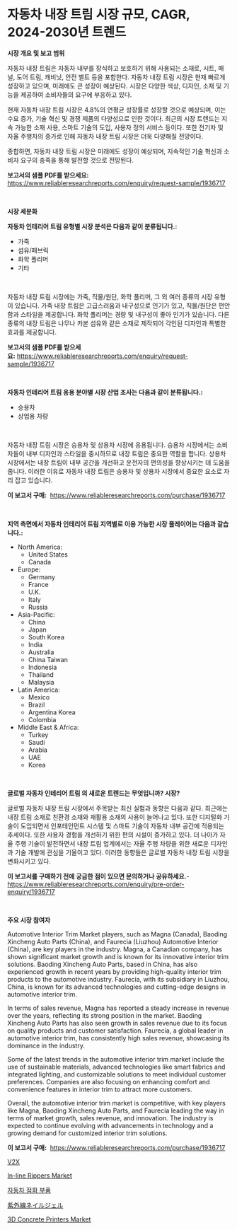 <p><h1>자동차 내장 트림 시장 규모, CAGR, 2024-2030년 트렌드</h1></p><p><strong>시장 개요 및 보고 범위</strong></p>
<p><p>자동차 내장 트림은 자동차 내부를 장식하고 보호하기 위해 사용되는 소재로, 시트, 패널, 도어 트림, 캐비닛, 안전 벨트 등을 포함한다. 자동차 내장 트림 시장은 현재 빠르게 성장하고 있으며, 미래에도 큰 성장이 예상된다. 시장은 다양한 색상, 디자인, 소재 및 기능을 제공하여 소비자들의 요구에 부응하고 있다. </p><p>현재 자동차 내장 트림 시장은 4.8%의 연평균 성장률로 성장할 것으로 예상되며, 이는 수요 증가, 기술 혁신 및 경쟁 제품의 다양성으로 인한 것이다. 최근의 시장 트렌드는 지속 가능한 소재 사용, 스마트 기술의 도입, 사용자 정의 서비스 등이다. 또한 전기차 및 자율 주행차의 증가로 인해 자동차 내장 트림 시장은 더욱 다양해질 전망이다. </p><p>종합하면, 자동차 내장 트림 시장은 미래에도 성장이 예상되며, 지속적인 기술 혁신과 소비자 요구의 충족을 통해 발전할 것으로 전망된다.</p></p>
<p><strong>보고서의 샘플 PDF를 받으세요:</strong> <a href="https://www.reliableresearchreports.com/enquiry/request-sample/1936717">https://www.reliableresearchreports.com/enquiry/request-sample/1936717</a></p>
<p>&nbsp;</p>
<p><strong>시장 세분화</strong></p>
<p><strong>자동차 인테리어 트림 유형별 시장 분석은 다음과 같이 분류됩니다.:</strong></p>
<p><ul><li>가죽</li><li>섬유/패브릭</li><li>화학 폴리머</li><li>기타</li></ul></p>
<p>&nbsp;</p>
<p><p>자동차 내장 트림 시장에는 가죽, 직물/원단, 화학 폴리머, 그 외 여러 종류의 시장 유형이 있습니다. 가죽 내장 트림은 고급스러움과 내구성으로 인기가 있고, 직물/원단은 편안함과 스타일을 제공합니다. 화학 폴리머는 경량 및 내구성이 좋아 인기가 있습니다. 다른 종류의 내장 트림은 나무나 카본 섬유와 같은 소재로 제작되어 각인된 디자인과 특별한 효과를 제공합니다.</p></p>
<p><strong>보고서의 샘플 PDF를 받으세요:</strong>&nbsp;<a href="https://www.reliableresearchreports.com/enquiry/request-sample/1936717">https://www.reliableresearchreports.com/enquiry/request-sample/1936717</a></p>
<p>&nbsp;</p>
<p><strong> 자동차 인테리어 트림 응용 분야별 시장 산업 조사는 다음과 같이 분류됩니다.:</strong></p>
<p><ul><li>승용차</li><li>상업용 차량</li></ul></p>
<p>&nbsp;</p>
<p><p>자동차 내장 트림 시장은 승용차 및 상용차 시장에 응용됩니다. 승용차 시장에서는 소비자들이 내부 디자인과 스타일을 중시하므로 내장 트림은 중요한 역할을 합니다. 상용차 시장에서는 내장 트림이 내부 공간을 개선하고 운전자의 편의성을 향상시키는 데 도움을 줍니다. 이러한 이유로 자동차 내장 트림은 승용차 및 상용차 시장에서 중요한 요소로 자리 잡고 있습니다.</p></p>
<p><strong>이 보고서 구매:</strong>&nbsp; <a href="https://www.reliableresearchreports.com/purchase/1936717">https://www.reliableresearchreports.com/purchase/1936717</a></p>
<p>&nbsp;</p>
<p><strong>지역 측면에서 자동차 인테리어 트림 지역별로 이용 가능한 시장 플레이어는 다음과 같습니다.:</strong></p>
<p><ul>
    <li>
        North America:
        <ul>
            <li>United States</li>
            <li>Canada</li>
        </ul>
    </li>
    <li>
        Europe:
        <ul>
            <li>Germany</li>
            <li>France</li>
            <li>U.K.</li>
            <li>Italy</li>
            <li>Russia</li>
        </ul>
    </li>
    <li>
        Asia-Pacific:
        <ul>
            <li>China</li>
            <li>Japan</li>
            <li>South Korea</li>
            <li>India</li>
            <li>Australia</li>
            <li>China Taiwan</li>
            <li>Indonesia</li>
            <li>Thailand</li>
            <li>Malaysia</li>
        </ul>
    </li>
    <li>
        Latin America:
        <ul>
            <li>Mexico</li>
            <li>Brazil</li>
            <li>Argentina Korea</li>
            <li>Colombia</li>
        </ul>
    </li>
    <li>
        Middle East & Africa:
        <ul>
            <li>Turkey</li>
            <li>Saudi</li>
            <li>Arabia</li>
            <li>UAE</li>
            <li>Korea</li>
        </ul>
    </li>
    </ul></p>
<p>&nbsp;</p>
<p><strong>글로벌 자동차 인테리어 트림 의 새로운 트렌드는 무엇입니까? 시장?</strong></p>
<p><p>글로벌 자동차 내장 트림 시장에서 주목받는 최신 실험과 동향은 다음과 같다. 최근에는 내장 트림 소재로 친환경 소재와 재활용 소재의 사용이 늘어나고 있다. 또한 디지털화 기술이 도입되면서 인포테인먼트 시스템 및 스마트 기술이 자동차 내부 공간에 적용되는 추세이다. 또한 사용자 경험을 개선하기 위한 편의 시설이 증가하고 있다. 더 나아가 자율 주행 기술이 발전하면서 내장 트림 업계에서는 자율 주행 차량을 위한 새로운 디자인과 기술 개발에 관심을 기울이고 있다. 이러한 동향들은 글로벌 자동차 내장 트림 시장을 변화시키고 있다.</p></p>
<p><strong>이 보고서를 구매하기 전에 궁금한 점이 있으면 문의하거나 공유하세요.</strong>- <a href="https://www.reliableresearchreports.com/enquiry/pre-order-enquiry/1936717">https://www.reliableresearchreports.com/enquiry/pre-order-enquiry/1936717</a></p>
<p>&nbsp;</p>
<p><strong>주요 시장 참여자</strong></p>
<p><p>Automotive Interior Trim Market players, such as Magna (Canada), Baoding Xincheng Auto Parts (China), and Faurecia (Liuzhou) Automotive Interior (China), are key players in the industry. Magna, a Canadian company, has shown significant market growth and is known for its innovative interior trim solutions. Baoding Xincheng Auto Parts, based in China, has also experienced growth in recent years by providing high-quality interior trim products to the automotive industry. Faurecia, with its subsidiary in Liuzhou, China, is known for its advanced technologies and cutting-edge designs in automotive interior trim.</p><p>In terms of sales revenue, Magna has reported a steady increase in revenue over the years, reflecting its strong position in the market. Baoding Xincheng Auto Parts has also seen growth in sales revenue due to its focus on quality products and customer satisfaction. Faurecia, a global leader in automotive interior trim, has consistently high sales revenue, showcasing its dominance in the industry.</p><p>Some of the latest trends in the automotive interior trim market include the use of sustainable materials, advanced technologies like smart fabrics and integrated lighting, and customizable solutions to meet individual customer preferences. Companies are also focusing on enhancing comfort and convenience features in interior trim to attract more customers.</p><p>Overall, the automotive interior trim market is competitive, with key players like Magna, Baoding Xincheng Auto Parts, and Faurecia leading the way in terms of market growth, sales revenue, and innovation. The industry is expected to continue evolving with advancements in technology and a growing demand for customized interior trim solutions.</p></p>
<p><strong>이 보고서 구매:</strong>&nbsp;&nbsp;<a href="https://www.reliableresearchreports.com/purchase/1936717">https://www.reliableresearchreports.com/purchase/1936717</a></p>
<p><p><a href="https://github.com/nxboeu02965442/Market-Research-Report-List-1/blob/main/41509018270.md">V2X</a></p><p><a href="https://issuu.com/reportprime-2/docs/in-line-rippers-market-size-2030.pptx">In-line Rippers Market</a></p><p><a href="https://github.com/FelipeGrrady654556/Market-Research-Report-List-1/blob/main/20094068016.md">자동차 점화 부품</a></p><p><a href="https://github.com/KaydenJohns1964/Market-Research-Report-List-1/blob/main/41022138269.md">紫外線ネイルジェル</a></p><p><a href="https://view.publitas.com/reportprime-1/3d-concrete-printers-market-with-the-goal-of-estimating-the-market-size-and-future-growth-potential-of-various-market-segments-based-on-component-applications-end-user-and-region/">3D Concrete Printers Market</a></p></p>
